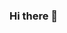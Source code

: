 ### Hi there 👋

<!--
**Vermaaman-coder/vermaaman-coder** is a ✨ _special_ ✨ repository because its `README.md` (this file) appears on your GitHub profile.

Here are some ideas to get you started:

- 🔭 I’m currently working on .JAVA Projects..
- 🌱 I’m currently learning .DSA in JAVA..
- 👯 I’m looking to collaborate on ...
- 🤔 I’m looking for help with ...
- 💬 Ask me about ...
- 📫 How to reach me: aman.verma2001@yahoo.com
- 😄 Pronouns: He/Him
- ⚡ Fun fact: Funny
-->
